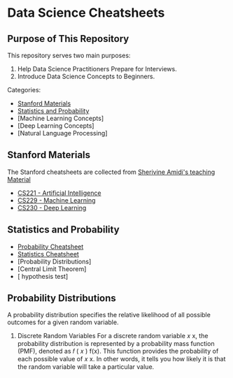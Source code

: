 # Data Science Cheatsheets

## Purpose of This Repository
This repository serves two main purposes:
1. Help Data Science Practitioners Prepare for Interviews.
2. Introduce Data Science Concepts to Beginners.

Categories:
* [Stanford Materials](##standford-materials)
* [Statistics and Probability](##stastics-and-probability)
* [Machine Learning Concepts]
* [Deep Learning Concepts]
* [Natural Language Processing]

## Stanford Materials
The Stanford cheatsheets are collected from [Sherivine Amidi's teaching Material](https://stanford.edu/~shervine/teaching/)
* [CS221 - Artificial Intelligence](https://github.com/Adity-star/Data-Science-Work/tree/main/CheatSheets/Stanford-CS221%20Artifical%20Intelligence)
* [CS229 - Machine Learning](https://github.com/Adity-star/Data-Science-Work/tree/main/CheatSheets/Standford-CS229%20Machine%20Learning)
* [CS230 - Deep Learning](https://github.com/Adity-star/Data-Science-Work/tree/main/CheatSheets/Standford-CS230%20Deep%20Learning)

## Statistics and Probability
* [Probability Cheatsheet](https://github.com/Adity-star/Data-Science-Work/blob/main/CheatSheets/probability_cheatsheet.pdf)
* [Statistics Cheatsheet](https://github.com/Adity-star/Data-Science-Work/blob/main/CheatSheets/stats_cheatsheet.pdf)
* [Probability Distributions]
* [Central Limit Theorem]
* [ hypothesis test]

## Probability Distributions
A probability distribution specifies the relative likelihood of all possible outcomes for a given random variable.
1. Discrete Random Variables
For a discrete random variable 
𝑥
x, the probability distribution is represented by a probability mass function (PMF), denoted as 
𝑓
(
𝑥
)
f(x). This function provides the probability of each possible value of 
𝑥
x. In other words, it tells you how likely it is that the random variable will take a particular value.

  
